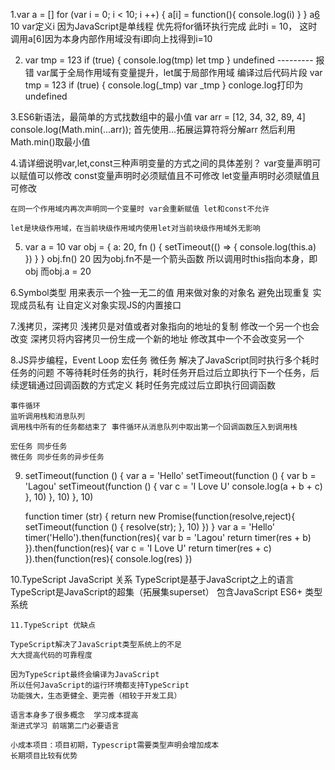 1.var a = []
    for (var i = 0; i < 10; i ++) {
        a[i] = function(){
            console.log(i)
        }
    }
    a[6]()
    10
    var定义i 因为JavaScript是单线程 优先将for循环执行完成 此时i = 10，
    这时调用a[6]因为本身内部作用域没有i即向上找得到i=10


2.
    var tmp = 123
    if (true) {
        console.log(tmp)
        let tmp
    }
    undefined --------- 报错
    var属于全局作用域有变量提升，let属于局部作用域
    编译过后代码片段
    var tmp = 123
    if (true) {
        console.log(_tmp)
        var _tmp
    }
    conloge.log打印为undefined


3.ES6新语法，最简单的方式找数组中的最小值
    var arr = [12, 34, 32, 89, 4]
    console.log(Math.min(...arr)); 
    首先使用...拓展运算符将分解arr
    然后利用Math.min()取最小值


4.请详细说明var,let,const三种声明变量的方式之间的具体差别？
    var变量声明可以赋值可以修改
    const变量声明时必须赋值且不可修改
    let变量声明时必须赋值且可修改

    在同一个作用域内再次声明同一个变量时 var会重新赋值 let和const不允许

    let是块级作用域，在当前块级作用域内使用let对当前块级作用域外无影响


5.
    var a = 10
    var obj = {
        a: 20,
        fn () {
            setTimeout(() => {
                console.log(this.a)
            })
        }
    }
    obj.fn()
    20
    因为obj.fn不是一个箭头函数 所以调用时this指向本身，即obj
    而obj.a = 20 


6.Symbol类型
    用来表示一个独一无二的值
    用来做对象的对象名 避免出现重复 实现成员私有
    让自定义对象实现JS的内置接口


7.浅拷贝，深拷贝
    浅拷贝是对值或者对象指向的地址的复制 修改一个另一个也会改变
    深拷贝将内容拷贝一份生成一个新的地址  修改其中一个不会改变另一个


8.JS异步编程，Event Loop 宏任务 微任务
    解决了JavaScript同时执行多个耗时任务的问题
    不等待耗时任务的执行，耗时任务开启过后立即执行下一个任务，后续逻辑通过回调函数的方式定义
    耗时任务完成过后立即执行回调函数 

    事件循环
    监听调用栈和消息队列
    调用栈中所有的任务都结束了 事件循环从消息队列中取出第一个回调函数压入到调用栈

    宏任务 同步任务
    微任务 同步任务的异步任务


9.
    setTimeout(function () {
        var a = 'Hello'
        setTimeout(function () {
            var b = 'Lagou'
            setTimeout(function () {
                var c = 'I Love U'
                console.log(a + b + c)
            }, 10)
        }, 10)
    }, 10)

    function timer (str) {
        return new Promise(function(resolve,reject){
            setTimeout(function () {
                resolve(str);
            }, 10)
        })
    }
    var a = 'Hello'
    timer('Hello').then(function(res){
        var b = 'Lagou'
        return timer(res + b)
    }).then(function(res){
        var c = 'I Love U'
        return timer(res + c)
    }).then(function(res){
    console.log(res)
    })


10.TypeScript JavaScript 关系
    TypeScript是基于JavaScript之上的语言
    TypeScript是JavaScript的超集（拓展集superset）
    包含JavaScript ES6+ 类型系统


    11.TypeScript 优缺点

    TypeScript解决了JavaScript类型系统上的不足
    大大提高代码的可靠程度

    因为TypeScript最终会编译为JavaScript
    所以任何JavaScript的运行环境都支持TypeScript 
    功能强大，生态更健全、更完善（相较于开发工具）

    语言本身多了很多概念  学习成本提高
    渐进式学习 前端第二门必要语言

    小成本项目：项目初期，Typescript需要类型声明会增加成本
    长期项目比较有优势
